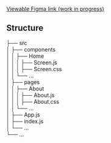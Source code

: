 [Viewable Figma link (work in progress)](https://www.figma.com/file/ifUzJRJdrsqyuVA6NuHxBM/stephanie-website?type=design&node-id=0%3A1&mode=design&t=dEP4QjiLLOtGw2gn-1)
## Structure
├── src <br>
│   ├── components <br>
│   │   ├── Home <br>
│   │   │   ├── Screen.js <br>
│   │   │   ├── Screen.css <br>
│   │   └── ... <br>
│   ├── pages <br>
│   │   ├── About <br>
│   │   │   ├── About.js <br>
│   │   │   ├── About.css <br>
│   │   └── ... <br>
│   ├── App.js <br>
│   ├── index.js <br>
│   └── ... <br>
└── ... <br>

